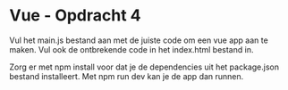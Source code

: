 # Vue - Opdracht 4

Vul het main.js bestand aan met de juiste code om een vue app aan te maken. Vul ook de ontbrekende code in het index.html bestand in.

Zorg er met npm install voor dat je de dependencies uit het package.json bestand installeert. Met npm run dev kan je de app dan runnen.